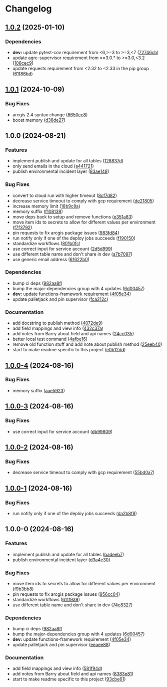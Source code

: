 # Changelog

## [1.0.2](https://github.com/agrc/deq-eid-skid/compare/v1.0.1...v1.0.2) (2025-01-10)


### Dependencies

* **dev:** update pytest-cov requirement from &lt;6,&gt;=3 to &gt;=3,&lt;7 ([72746cb](https://github.com/agrc/deq-eid-skid/commit/72746cbe592c073f9ab0def5c57f640594459aa2))
* update agrc-supervisor requirement from ==3.0.* to &gt;=3.0,&lt;3.2 ([108cec9](https://github.com/agrc/deq-eid-skid/commit/108cec98c1c6513c0c619ce89685b76d29952590))
* update requests requirement from &lt;2.32 to &lt;2.33 in the pip group ([61f86bd](https://github.com/agrc/deq-eid-skid/commit/61f86bd9ce0100971542e380db5fefd2fa1c2fbf))

## [1.0.1](https://github.com/agrc/deq-eid-skid/compare/v1.0.0...v1.0.1) (2024-10-09)


### Bug Fixes

* arcgis 2.4 syntax change ([8650cc8](https://github.com/agrc/deq-eid-skid/commit/8650cc8f6d73271994fb79797a99cbf120be82b9))
* boost memory ([d38de27](https://github.com/agrc/deq-eid-skid/commit/d38de277ad10d50eafad2a6c77abe6938d49716f))

## 1.0.0 (2024-08-21)


### Features

* implement publish and update for all tables ([128837d](https://github.com/agrc/deq-eid-skid/commit/128837d317556dbbf1f971c3a5e382a5547ae407))
* only send emails in the cloud ([a441721](https://github.com/agrc/deq-eid-skid/commit/a4417216f85b419895d4979c5d6dfd6eeccae40d))
* publish environmental incident layer ([83ae148](https://github.com/agrc/deq-eid-skid/commit/83ae1486bb3576345955880d149b3ba9646cd940))


### Bug Fixes

* convert to cloud run with higher timeout ([8cf7d82](https://github.com/agrc/deq-eid-skid/commit/8cf7d822368306ac921d80f9312e61922281530a))
* decrease service timeout to comply with gcp requirement ([de21805](https://github.com/agrc/deq-eid-skid/commit/de21805ea2ec7b27223f59eaf3ca4ad08fb87f65))
* increase memory limit ([18b9c8a](https://github.com/agrc/deq-eid-skid/commit/18b9c8a52a5213162c8bdd992e9c880a398edc35))
* memory suffix ([f108139](https://github.com/agrc/deq-eid-skid/commit/f1081393385d52d0bf574b92907ea2d0432d6422))
* move deps back to setup and remove functions ([e351a83](https://github.com/agrc/deq-eid-skid/commit/e351a834b783ae0446be84215266eaba38a4550d))
* move item ids to secrets to allow for different values per environment ([f7f3792](https://github.com/agrc/deq-eid-skid/commit/f7f37929508aed53f1b5184d79b46abef84d7bdd))
* pin requests to fix arcgis package issues ([983fd84](https://github.com/agrc/deq-eid-skid/commit/983fd84be7f4aff24f1c39e8959af4490046ec5a))
* run notify only if one of the deploy jobs succeeds ([f190150](https://github.com/agrc/deq-eid-skid/commit/f190150abb44d5ee66334f483ee124c706a10686))
* standardize workflows ([801b0fc](https://github.com/agrc/deq-eid-skid/commit/801b0fcf5c2e198a477464268bc630befbd61e2c))
* use correct input for service account ([2d5d999](https://github.com/agrc/deq-eid-skid/commit/2d5d9993d535cb4e43d31adde5d3307c2eebcdeb))
* use different table name and don't share in dev ([a7b7097](https://github.com/agrc/deq-eid-skid/commit/a7b70975a28c95d2e4e4aa41dcd9d6b94b5accc3))
* use generic email address ([61622b0](https://github.com/agrc/deq-eid-skid/commit/61622b0c1341131db870939e4b0cf1600e386523))


### Dependencies

* bump ci deps ([982aa8f](https://github.com/agrc/deq-eid-skid/commit/982aa8f6c2a67d391c0b7794b54d0c57e72def40))
* bump the major-dependencies group with 4 updates ([6d00457](https://github.com/agrc/deq-eid-skid/commit/6d00457bb46283dfc680b5074a00211022a57a8d))
* **dev:** update functions-framework requirement ([4f05e34](https://github.com/agrc/deq-eid-skid/commit/4f05e3484335b472b6dc1b32ba271acb8c0ddf59))
* update palletjack and pin supervisor ([fca212c](https://github.com/agrc/deq-eid-skid/commit/fca212c9423f09ac3e9fa72ae63c4b1c465995ee))


### Documentation

* add docstring to publish method ([4072de9](https://github.com/agrc/deq-eid-skid/commit/4072de94efd56843f570ded0793eaabecf8b5f30))
* add field mappings and view info ([432c37a](https://github.com/agrc/deq-eid-skid/commit/432c37ad7649b62f8f095f7fd2925280fcb85a53))
* add notes from Barry about field and api names ([24cc035](https://github.com/agrc/deq-eid-skid/commit/24cc035a7a76ec7aec46ee02d853557be173ba15))
* better local test command ([4afbe16](https://github.com/agrc/deq-eid-skid/commit/4afbe16031bcb415e245a802d328918f257f55e7))
* remove old function stuff and add note about publish method ([25eeb40](https://github.com/agrc/deq-eid-skid/commit/25eeb408fc96435b130aeaff2de7510c03ee0e87))
* start to make readme specific to this project ([e0b12dd](https://github.com/agrc/deq-eid-skid/commit/e0b12dd5c633bafec39017d7ac74b55616acb1b2))

## [1.0.0-4](https://github.com/agrc/deq-eid-skid/compare/v1.0.0-3...v1.0.0-4) (2024-08-16)


### Bug Fixes

* memory suffix ([aae5923](https://github.com/agrc/deq-eid-skid/commit/aae5923cd6e459c13555bc8aa1dc4e1a331c78e8))

## [1.0.0-3](https://github.com/agrc/deq-eid-skid/compare/v1.0.0-2...v1.0.0-3) (2024-08-16)


### Bug Fixes

* use correct input for service account ([db99809](https://github.com/agrc/deq-eid-skid/commit/db99809fe569f9d2e9e5646780e6f973fb4b90d2))

## [1.0.0-2](https://github.com/agrc/deq-eid-skid/compare/v1.0.0-1...v1.0.0-2) (2024-08-16)


### Bug Fixes

* decrease service timeout to comply with gcp requirement ([55bd0a7](https://github.com/agrc/deq-eid-skid/commit/55bd0a7efa12c8a868dad4105f3bb88d5fae415f))

## [1.0.0-1](https://github.com/agrc/deq-eid-skid/compare/v1.0.0-0...v1.0.0-1) (2024-08-16)


### Bug Fixes

* run notify only if one of the deploy jobs succeeds ([da2b8f8](https://github.com/agrc/deq-eid-skid/commit/da2b8f84ee999023e80e101589c749f7d7f40e62))

## 1.0.0-0 (2024-08-16)


### Features

* implement publish and update for all tables ([badeeb7](https://github.com/agrc/deq-eid-skid/commit/badeeb7020523501c2fa6405d0106ea821dbda0f))
* publish environmental incident layer ([d3a4e30](https://github.com/agrc/deq-eid-skid/commit/d3a4e30b3265569117a436757c76103e55745248))


### Bug Fixes

* move item ids to secrets to allow for different values per environment ([f9b3bb8](https://github.com/agrc/deq-eid-skid/commit/f9b3bb8729e86369c17c47691f07918924539c14))
* pin requests to fix arcgis package issues ([956cc04](https://github.com/agrc/deq-eid-skid/commit/956cc04a5a2e0211b93bf5039e85c9c3435bebef))
* standardize workflows ([611f939](https://github.com/agrc/deq-eid-skid/commit/611f93912a49270098f06599431c42da82b57a41))
* use different table name and don't share in dev ([74c8327](https://github.com/agrc/deq-eid-skid/commit/74c83276a9b60f26d720bff255c4e8223af5df9e))


### Dependencies

* bump ci deps ([982aa8f](https://github.com/agrc/deq-eid-skid/commit/982aa8f6c2a67d391c0b7794b54d0c57e72def40))
* bump the major-dependencies group with 4 updates ([6d00457](https://github.com/agrc/deq-eid-skid/commit/6d00457bb46283dfc680b5074a00211022a57a8d))
* **dev:** update functions-framework requirement ([4f05e34](https://github.com/agrc/deq-eid-skid/commit/4f05e3484335b472b6dc1b32ba271acb8c0ddf59))
* update palletjack and pin supervisor ([eeaee88](https://github.com/agrc/deq-eid-skid/commit/eeaee880979126410ef8e6a61454e935091d0fa9))


### Documentation

* add field mappings and view info ([581f94d](https://github.com/agrc/deq-eid-skid/commit/581f94daa0ea7d96fb4ec03e48a93f89a2861294))
* add notes from Barry about field and api names ([8383e81](https://github.com/agrc/deq-eid-skid/commit/8383e8151fcba07e4f6740bdb5df9aa6a2b4dfac))
* start to make readme specific to this project ([93cbe61](https://github.com/agrc/deq-eid-skid/commit/93cbe611e2e1b7bd9f4a0c1e469dcd6485f9f958))
